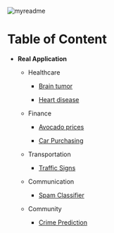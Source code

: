 ![myreadme](https://user-images.githubusercontent.com/70707092/95544092-d0b72880-09bf-11eb-90f7-bdca493307f7.png)

# Table of Content

- **Real Application**

    - Healthcare

         - [Brain tumor](https://github.com/mareksturek/real-application/blob/main/healthcare_brain_tumor.ipynb)

         - [Heart disease](https://github.com/mareksturek/real-application/blob/main/healthcare_heart_disease.ipynb)
         
   
    - Finance
    
         - [Avocado prices](https://github.com/mareksturek/real-application/blob/main/finance_avocado_prices.ipynb)
         
         - [Car Purchasing](https://github.com/mareksturek/real-application/blob/main/finance_car_purchasing.ipynb)
         
 
    - Transportation
    
         - [Traffic Signs](https://github.com/mareksturek/real-application/blob/main/transportation_traffic_signs.ipynb)
         
    
    - Communication
    
         - [Spam Classifier](https://github.com/mareksturek/real-application/blob/main/communication_spam_classifier.ipynb)
                
         
    - Community 
    
         - [Crime Prediction](https://github.com/mareksturek/real-application/blob/main/community_crime_prediction.ipynb)
                
         
        
         
         
    

                
         
         
    

        
         
         
    
